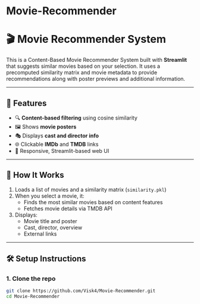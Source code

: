 # Movie-Recommender

# 🎬 Movie Recommender System

This is a Content-Based Movie Recommender System built with **Streamlit** that suggests similar movies based on your selection. It uses a precomputed similarity matrix and movie metadata to provide recommendations along with poster previews and additional information.

---

## 📌 Features

- 🔍 **Content-based filtering** using cosine similarity
- 🖼️ Shows **movie posters**
- 🎭 Displays **cast and director info**
- 🌐 Clickable **IMDb** and **TMDB** links
- 📱 Responsive, Streamlit-based web UI

---

## 🧠 How It Works

1. Loads a list of movies and a similarity matrix (`similarity.pkl`)
2. When you select a movie, it:
   - Finds the most similar movies based on content features
   - Fetches movie details via TMDB API
3. Displays:
   - Movie title and poster
   - Cast, director, overview
   - External links

---

## 🛠️ Setup Instructions

### 1. Clone the repo

```bash
git clone https://github.com/Visk4/Movie-Recommender.git
cd Movie-Recommender
